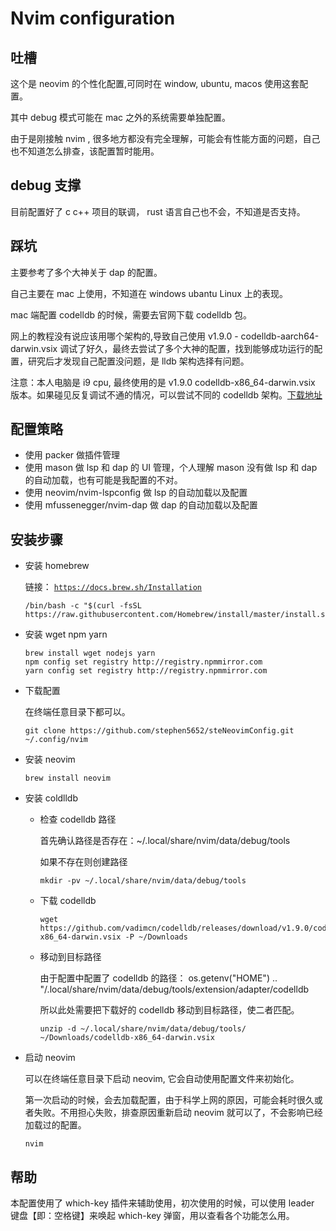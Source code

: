 # Nvim configuration

## 吐槽

这个是 neovim 的个性化配置,可同时在 window, ubuntu, macos 使用这套配置。

其中 debug 模式可能在 mac 之外的系统需要单独配置。

由于是刚接触 nvim , 很多地方都没有完全理解，可能会有性能方面的问题，自己也不知道怎么排查，该配置暂时能用。

## debug 支撑

目前配置好了 c c++ 项目的联调， rust 语言自己也不会，不知道是否支持。

## 踩坑

主要参考了多个大神关于 dap 的配置。

自己主要在 mac 上使用，不知道在 windows ubantu Linux 上的表现。

mac 端配置 codelldb 的时候，需要去官网下载 codelldb 包。

网上的教程没有说应该用哪个架构的,导致自己使用 v1.9.0 - codelldb-aarch64-darwin.vsix
调试了好久，最终去尝试了多个大神的配置，找到能够成功运行的配置，研究后才发现自己配置没问题，是 lldb 架构选择有问题。

注意：本人电脑是 i9 cpu, 最终使用的是 v1.9.0 codelldb-x86_64-darwin.vsix 版本。如果碰见反复调试不通的情况，可以尝试不同的 codelldb 架构。[下载地址](https://github.com/vadimcn/codelldb/releases)

## 配置策略

- 使用 packer 做插件管理
- 使用 mason 做 lsp 和 dap 的 UI 管理，个人理解 mason 没有做 lsp 和 dap 的自动加载，也有可能是我配置的不对。
- 使用 neovim/nvim-lspconfig 做 lsp 的自动加载以及配置
- 使用 mfussenegger/nvim-dap 做 dap 的自动加载以及配置

## 安装步骤

- 安装 homebrew

  链接： [`https://docs.brew.sh/Installation`](https://docs.brew.sh/Installation)

  ```shell
  /bin/bash -c "$(curl -fsSL https://raw.githubusercontent.com/Homebrew/install/master/install.sh)"
  ```

- 安装 wget npm yarn

  ```shell
  brew install wget nodejs yarn
  npm config set registry http://registry.npmmirror.com
  yarn config set registry http://registry.npmmirror.com
  ```

- 下载配置

  在终端任意目录下都可以。

  ```shell
  git clone https://github.com/stephen5652/steNeovimConfig.git  ~/.config/nvim
  ```

- 安装 neovim

  ```shell
  brew install neovim
  ```

- 安装 coldlldb

  - 检查 codelldb 路径

    首先确认路径是否存在：~/.local/share/nvim/data/debug/tools

    如果不存在则创建路径

    ```shell
    mkdir -pv ~/.local/share/nvim/data/debug/tools
    ```

  - 下载 codelldb

    ```shell
    wget https://github.com/vadimcn/codelldb/releases/download/v1.9.0/codelldb-x86_64-darwin.vsix -P ~/Downloads
    ```

  - 移动到目标路径

    由于配置中配置了 codelldb 的路径： os.getenv("HOME") .. "/.local/share/nvim/data/debug/tools/extension/adapter/codelldb

    所以此处需要把下载好的 codelldb 移动到目标路径，使二者匹配。

    ```shell
    unzip -d ~/.local/share/nvim/data/debug/tools/ ~/Downloads/codelldb-x86_64-darwin.vsix
    ```

- 启动 neovim

  可以在终端任意目录下启动 neovim, 它会自动使用配置文件来初始化。

  第一次启动的时候，会去加载配置，由于科学上网的原因，可能会耗时很久或者失败。不用担心失败，排查原因重新启动 neovim 就可以了，不会影响已经加载过的配置。

  ```shell
  nvim
  ```

## 帮助

本配置使用了 which-key 插件来辅助使用，初次使用的时候，可以使用 leader 键盘【即：空格键】来唤起 which-key 弹窗，用以查看各个功能怎么用。

